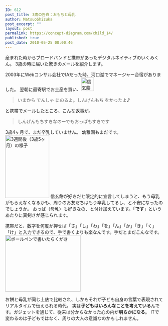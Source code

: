```yaml
---
ID: 612
post_title: 3歳の告白：おもちと母乳
author: MatsuoShizuka
post_excerpt: ""
layout: post
permalink: https://concept-diagram.com/child_14/
published: true
post_date: 2010-05-25 00:00:46
---
```

産まれた時からブロードバンドと携帯があったデジタルネイティブのいくみくん。
3歳の時に届いた驚きのメールを紹介します。

2003年にWebコンサル会社でIAだった時、河口湖でマネージャー合宿がありました。
翌朝に最寄駅でお土産を買い、<span class="img4cmsia" title="ia-kid/2003-shingenmochi,41,43,,"><img src="http://www.penchan.com/mak/img/ia-kid/2003-shingenmochi.png" alt="信玄餅" width="41" height="43" /></span>
<blockquote>いまから でんしゃ にのるよ。しんげんもち をかったよ♪</blockquote>
と携帯でメールしたところ、こんな返事が。
<blockquote>しんげんもちすきなのーでもおっぱもすきです</blockquote>
3歳4ヶ月で、まだ卒乳していません。
幼稚園もまだです。<span class="img4cmsia" title="ia-kid/20031108-nuigurumi,140,200,,"><img src="http://www.penchan.com/mak/img/ia-kid/20031108-nuigurumi.png" alt="3週間後（3歳5ヶ月）の様子" width="140" height="200" /></span>
信玄餅が好きだと限定的に宣言してしまうと、もう母乳がもらえなくなるかも、周りのお友だちはもう卒乳してるし、と不安になったのでしょうか。
おっぱ（母乳）も好きなの、と付け加えています。「<b>です</b>」というあたりに真剣さが感じられます。

携帯だと、数字を何度か押せば「さ」「し」「わ」「を」「ん」「か」「き」「く」「け」と入力できるので、手で書くよりも楽なんです。手だとまだこんなです。
<span class="img4cmsia" title="ia-kid/20030904-rakugaki,240,180,,"><img src="http://www.penchan.com/mak/img/ia-kid/20030904-rakugaki.png" alt="ボールペンで書いたらくがき" width="240" height="180" /></span>

お餅と母乳が同じ土俵で比較され、しかもそれが子ども自身の言葉で表現されてリアルタイムで伝えられる時代。
実は<b>子どもはいろんなことを考えている</b>んです。ガジェットを通じて、従来は分からなかった心の内が<b>明らかになる</b>。
ITで変わるのは子どもではなく、周りの大人の意識なのかもしれません。